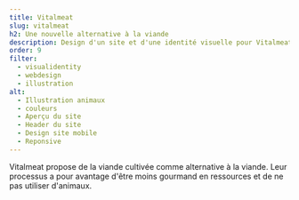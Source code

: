 ```yaml
---
title: Vitalmeat
slug: vitalmeat
h2: Une nouvelle alternative à la viande
description: Design d'un site et d'une identité visuelle pour Vitalmeat
order: 9
filter:
  - visualidentity
  - webdesign
  - illustration
alt:
  - Illustration animaux
  - couleurs
  - Aperçu du site
  - Header du site
  - Design site mobile
  - Reponsive
--- 
```

Vitalmeat propose de la viande cultivée comme alternative à la viande. Leur processus a pour avantage d'être moins gourmand en ressources et de ne pas utiliser d'animaux. 
